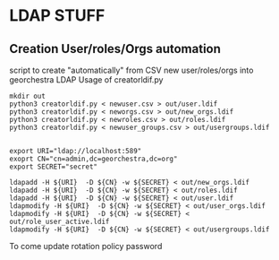 # LDAP STUFF

## Creation User/roles/Orgs automation
script to create "automatically" from CSV new user/roles/orgs into georchestra LDAP
Usage of creatorldif.py

```
mkdir out
python3 creatorldif.py < newuser.csv > out/user.ldif
python3 creatorldif.py < neworgs.csv > out/new_orgs.ldif
python3 creatorldif.py < newroles.csv > out/roles.ldif
python3 creatorldif.py < newuser_groups.csv > out/usergroups.ldif


export URI="ldap://localhost:589"
exoprt CN="cn=admin,dc=georchestra,dc=org"
export SECRET="secret"

ldapadd -H ${URI}  -D ${CN} -w ${SECRET} < out/new_orgs.ldif
ldapadd -H ${URI}  -D ${CN} -w ${SECRET} < out/roles.ldif
ldapadd -H ${URI}  -D ${CN} -w ${SECRET} < out/user.ldif
ldapmodify -H ${URI}  -D ${CN} -w ${SECRET} < out/user_orgs.ldif
ldapmodify -H ${URI}  -D ${CN} -w ${SECRET} < out/role_user_active.ldif
ldapmodify -H ${URI}  -D ${CN} -w ${SECRET} < out/usergroups.ldif

```


To come update rotation policy password